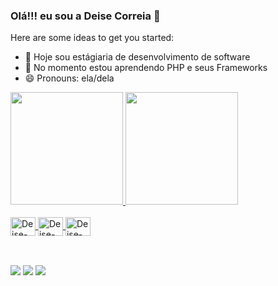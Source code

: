 ### Olá!!! eu sou a Deise Correia  👋



Here are some ideas to get you started:

- 🔭 Hoje sou estágiaria de desenvolvimento de software 
- 🌱 No momento estou aprendendo PHP e seus Frameworks 
- 😄 Pronouns: ela/dela

<div>
  <a href="https://github.com/DeiseCorreia">
  <img height="180em" src="https://github-readme-stats.vercel.app/api?username=deisecorreia&show_icons=true&theme=dark&include_all_commits=true&count_private=true"/>
  <img height="180em" src="https://github-readme-stats.vercel.app/api/top-langs/?username=deisecorreia&layout=compact&langs_count=7&theme=dark"/>
</div>
  
<div style="display: inline_block"><br>
  <img align="center" alt="Deise-PHP" height="30" width="40" src="https://img.icons8.com/dusk/64/000000/php-logo.png"/>
  <img align="center" alt="Deise-Laravel" height="30" width="40"   src="https://img.icons8.com/fluent/48/000000/laravel.png"/>
  <img align="center" alt="Deise-Java" height="30" width="40"src="https://img.icons8.com/dusk/64/fa314a/java-coffee-cup-logo.png"/>
</div>
  
  ##
  
<div style="display: incline_block"><br>
    <a href="https://www.instagram.com/deisecorreia.10/" target="_blank"><img     src="https://img.shields.io/badge/-Instagram-%23E4405F?style=for-the-badge&logo=instagram&logoColor=white" target="_blank"></a>
    <a href = "mailto:deisecorreia@gmail.com"><img src="https://img.shields.io/badge/-Gmail-%23333?style=for-the-badge&logo=gmail&logoColor=white" target="_blank"></a>
    <a href="https://www.linkedin.com/in/deisecorreia01/" target="_blank"><img src="https://img.shields.io/badge/-LinkedIn-%230077B5?style=for-the-badge&logo=linkedin&logoColor=white" target="_blank"></a> 
 
</div>
  
  
  
